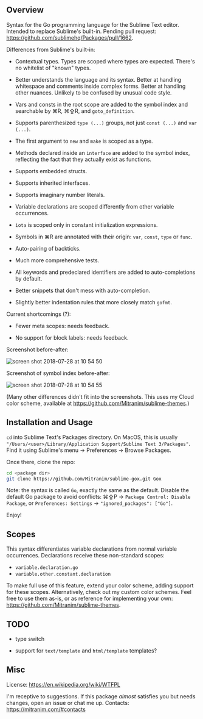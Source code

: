 ## Overview

Syntax for the Go programming language for the Sublime Text editor. Intended to replace Sublime's built-in. Pending pull request: https://github.com/sublimehq/Packages/pull/1662. 

Differences from Sublime's built-in:

  * Contextual types. Types are scoped where types are expected. There's no whitelist of "known" types.

  * Better understands the language and its syntax. Better at handling whitespace and comments inside complex forms. Better at handling other nuances. Unlikely to be confused by unusual code style.

  * Vars and consts in the root scope are added to the symbol index and searchable by ⌘R, ⌘⇪R, and `goto_definition`.

  * Supports parenthesized `type (...)` groups, not just `const (...)` and `var (...)`.

  * The first argument to `new` and `make` is scoped as a type.

  * Methods declared inside an `interface` are added to the symbol index, reflecting the fact that they actually exist as functions.

  * Supports embedded structs.

  * Supports inherited interfaces.

  * Supports imaginary number literals.

  * Variable declarations are scoped differently from other variable occurrences.

  * `iota` is scoped only in constant initialization expressions.

  * Symbols in ⌘R are annotated with their origin: `var`, `const`, `type` or `func`.

  * Auto-pairing of backticks.

  * Much more comprehensive tests.

  * All keywords and predeclared identifiers are added to auto-completions by default.

  * Better snippets that don't mess with auto-completion.

  * Slightly better indentation rules that more closely match `gofmt`.

Current shortcomings (?):

  * Fewer meta scopes: needs feedback.

  * No support for block labels: needs feedback.

Screenshot before-after:

![screen shot 2018-07-28 at 10 54 50](https://user-images.githubusercontent.com/4263831/43354424-09f502be-9255-11e8-9d6f-8c0b37e98809.jpg)

Screenshot of symbol index before-after:

![screen shot 2018-07-28 at 10 54 55](https://user-images.githubusercontent.com/4263831/43354428-260781ac-9255-11e8-9631-4920b6473e3b.jpg)

(Many other differences didn't fit into the screenshots. This uses my Cloud color scheme, available at https://github.com/Mitranim/sublime-themes.)


## Installation and Usage

`cd` into Sublime Text's Packages directory. On MacOS, this is usually `"/Users/<user>/Library/Application Support/Sublime Text 3/Packages"`. Find it using Sublime's menu → Preferences → Browse Packages.

Once there, clone the repo:

```sh
cd <package dir>
git clone https://github.com/Mitranim/sublime-gox.git Gox
```

Note: the syntax is called `Go`, exactly the same as the default. Disable the default Go package to avoid conflicts: ⌘⇪P → `Package Control: Disable Package`, or `Preferences: Settings` → `"ignored_packages": ["Go"]`.

Enjoy!


## Scopes

This syntax differentiates variable declarations from normal variable occurrences. Declarations receive these non-standard scopes:

  * `variable.declaration.go`
  * `variable.other.constant.declaration`

To make full use of this feature, extend your color scheme, adding support for these scopes. Alternatively, check out my custom color schemes. Feel free to use them as-is, or as reference for implementing your own: https://github.com/Mitranim/sublime-themes.


## TODO

* type switch

* support for `text/template` and `html/template` templates?


## Misc

License: https://en.wikipedia.org/wiki/WTFPL

I'm receptive to suggestions. If this package _almost_ satisfies you but needs changes, open an issue or chat me up. Contacts: https://mitranim.com/#contacts
